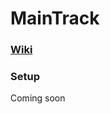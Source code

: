 # MainTrack 

### <a href="https://github.com/csuttner/maintrack/wiki">Wiki</a>

### Setup

Coming soon
